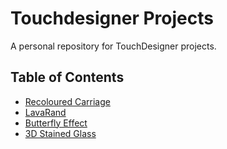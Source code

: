 # Touchdesigner Projects

A personal repository for TouchDesigner projects.

## Table of Contents
- [Recoloured Carriage](./RecolouredCarriage)
- [LavaRand](./LavaRand)
- [Butterfly Effect](./ButterflyEffect)
- [3D Stained Glass](./3DStainedGlass)